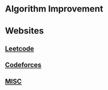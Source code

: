 # Algorithm Improvement

# Websites

## [Leetcode](/Algorithm-Improvement/Leetcode)

## [Codeforces](/Algorithm-Improvement/Codeforces)

## [MISC](/Algorithm-Improvement/MISC)